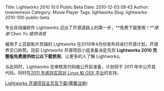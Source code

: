 Title: Lightworks 2010 10.0 Public Beta
Date: 2010-12-03 09:43
Author: lovenemesis
Category: Movie Player
Tags: lightworks
Slug: lightworks-2010-100-public-beta

专业非线编软件 Lightworks
迈出了开源道路上的第一步，**免费下载使用！***感谢 Chen Yu 提供消息*

被用于上百部影片剪辑的 Lightworks
在2010年4月份宣布将进行开源计划，开源界交口称赞。目前 Lightworks
开源项目小组准备决定先将 **Lightworks 2010
完整版免费提供给公众下载使用**，让更多的人了解 Lightworks。

与此同时，Lightworks 在审核其代码做公开前准备，计划将于 2011
年中公开其代码。同时在[2011 年底将实现对 Linux 和 OSX
平台](http://lightworksbeta.com/index.php?option=com_content&view=article&id=111&Itemid=245)的支持。

[Lightworks 开源项目主页及下载(需要注册)](http://lightworksbeta.com/)
